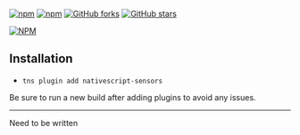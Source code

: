 [![npm](https://img.shields.io/npm/v/nativescript-sensors.svg)](https://www.npmjs.com/package/nativescript-sensors)
[![npm](https://img.shields.io/npm/dt/nativescript-sensors.svg?label=npm%20downloads)](https://www.npmjs.com/package/nativescript-sensors)
[![GitHub forks](https://img.shields.io/github/forks/Akylas/nativescript-sensors.svg)](https://github.com/Akylas/nativescript-sensors/network)
[![GitHub stars](https://img.shields.io/github/stars/Akylas/nativescript-sensors.svg)](https://github.com/Akylas/nativescript-sensors/stargazers)

[![NPM](https://nodei.co/npm/nativescript-sensors.png?downloads=true&downloadRank=true&stars=true)](https://nodei.co/npm/nativescript-sensors/)

## Installation

* `tns plugin add nativescript-sensors`

Be sure to run a new build after adding plugins to avoid any issues.

---
Need to be written